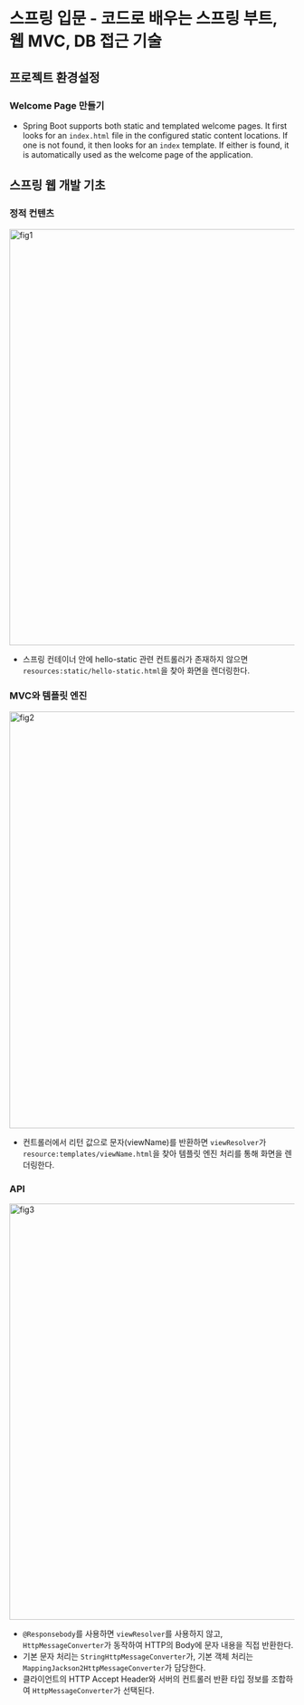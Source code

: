 # 스프링 입문 - 코드로 배우는 스프링 부트, 웹 MVC, DB 접근 기술
## 프로젝트 환경설정
### Welcome Page 만들기
- Spring Boot supports both static and templated welcome pages. It first looks for an `index.html` file in the configured static content locations. If one is not found, it then looks for an `index` template. If either is found, it is automatically used as the welcome page of the application.

## 스프링 웹 개발 기초
### 정적 컨텐츠
<img width="735" alt="fig1" src="https://github.com/statkwon/spring_introduction_study/assets/118699337/10946a50-467c-44e4-b91a-5d685d8c97f3"><br>
- 스프링 컨테이너 안에 hello-static 관련 컨트롤러가 존재하지 않으면 `resources:static/hello-static.html`을 찾아 화면을 렌더링한다.
### MVC와 템플릿 엔진
<img width="736" alt="fig2" src="https://github.com/statkwon/spring_introduction_study/assets/118699337/bed724a2-ece3-4d96-99f5-220a7893d750"><br>
- 컨트롤러에서 리턴 값으로 문자(viewName)를 반환하면 `viewResolver`가 `resource:templates/viewName.html`을 찾아 템플릿 엔진 처리를 통해 화면을 렌더링한다.
### API
<img width="735" alt="fig3" src="https://github.com/statkwon/spring_introduction_study/assets/118699337/ce9c4345-f960-4684-a86b-7122f99d0470"><br>
- `@Responsebody`를 사용하면 `viewResolver`를 사용하지 않고, `HttpMessageConverter`가 동작하여 HTTP의 Body에 문자 내용을 직접 반환한다.
- 기본 문자 처리는 `StringHttpMessageConverter`가, 기본 객체 처리는 `MappingJackson2HttpMessageConverter`가 담당한다.
- 클라이언트의 HTTP Accept Header와 서버의 컨트롤러 반환 타입 정보를 조합하여 `HttpMessageConverter`가 선택된다.
